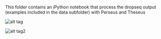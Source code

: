 This folder contains an iPython notebook that process the dropseq output (examples included in the data subfolder) with Perseus and Theseus


![alt tag](http://www.greekmythology.com/images/mythology/theseus_adventures_78.jpg)


![alt tag2](http://i.imgur.com/olgUb2b.jpg)
